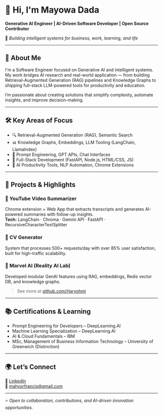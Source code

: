 # 👋 Hi, I'm Mayowa Dada

**Generative AI Engineer | AI-Driven Software Developer | Open Source Contributor**

🎯 *Building intelligent systems for business, work, learning, and life*

---

## 🧠 About Me

I'm a Software Engineer focused on Generative AI and intelligent systems. My work bridges AI research and real-world application — from building Retrieval-Augmented Generation (RAG) pipelines and Knowledge Graphs to shipping full-stack LLM-powered tools for productivity and education.

I’m passionate about creating solutions that simplify complexity, automate insights, and improve decision-making.

---

## 🛠️ Key Areas of Focus
- 🔍 Retrieval-Augmented Generation (RAG), Semantic Search
- 📊 Knowledge Graphs, Embeddings, LLM Tooling (LangChain, LlamaIndex)
- 🤖 Prompt Engineering, GPT APIs, Chat Interfaces
- 🧰 Full-Stack Development (FastAPI, Node.js, HTML/CSS, JS)
- 🚀 AI Productivity Tools, NLP Automation, Chrome Extensions

---

## 🧪 Projects & Highlights

### 🔹 YouTube Video Summarizer  
Chrome extension + Web App that extracts transcripts and generates AI-powered summaries with follow-up insights.  
**Tech:** LangChain · Chroma · Gemini API · FastAPI · RecursiveCharacterTextSplitter

### 🔹 CV Generator  
System that processes 500+ requests/day with over 85% user satisfaction, built for high-traffic scalability.

### 🔹 Marvel AI (Reality AI Lab)  
Developed modular GenAI features using RAG, embeddings, Redis vector DB, and knowledge graphs.

> See more at [github.com/Haryohmi](https://github.com/Haryohmi)

---

## 📚 Certifications & Learning
- Prompt Engineering for Developers – DeepLearning.AI  
- Machine Learning Specialization – DeepLearning.AI  
- AI & Cloud Fundamentals – IBM  
- MSc, Management of Business Information Technology – University of Greenwich (Distinction)

---

## 🌍 Let’s Connect

🔗 [LinkedIn](https://www.linkedin.com/in/mayowadada)  
📩 mahyorfrancis@gmail.com

---

⭐️ *Open to collaboration, contributions, and AI-driven innovation opportunities.*
